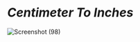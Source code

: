 # *Centimeter To Inches*

![Screenshot (98)](https://github.com/sadhamhussain13/JavaScript-Projects/assets/124704197/335d51f4-5259-49d6-a2f9-c269de11e836)
